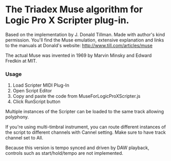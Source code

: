 # The Triadex Muse algorithm for Logic Pro X Scripter plug-in.

Based on the implementation by J. Donald Tillman. Made with author's kind permission.
You'll find the Muse emulation, extensive explanation and links to the manuals at Donald's website: http://www.till.com/articles/muse

The actual Muse was invented in 1969 by Marvin Minsky and Edward Fredkin at MIT.

### Usage
1. Load Scripter MIDI Plug-In
2. Open Script Editor
3. Copy and paste the code from MuseForLogicProXScripter.js
4. Click RunScript button

Multiple instances of the Scripter can be loaded to the same track allowing polyphony.

If you're using multi-timbral instrument, you can route different instances of the script to different
channels with Cannel setting. Make sure to have track channel set to All.

Because this version is tempo synced and driven by DAW playback, controls such as start/hold/tempo are not implemented.
